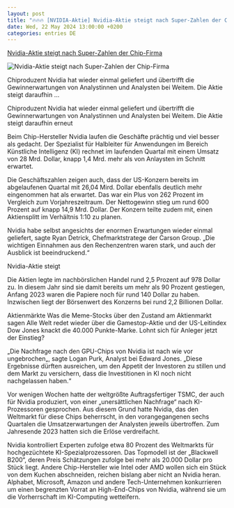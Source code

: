 ```yaml
---
layout: post
title: "🔥🔥🔥 [NVIDIA-Aktie] Nvidia-Aktie steigt nach Super-Zahlen der Chip-Firma"
date: Wed, 22 May 2024 13:00:00 +0200
categories: entries DE
---
```

[Nvidia-Aktie steigt nach Super-Zahlen der Chip-Firma](https://www.capital.de/geld-versicherungen/nvidia-aktie-steigt-nach-super-zahlen-der-chip-firma-34734406.html)

![Nvidia-Aktie steigt nach Super-Zahlen der Chip-Firma](https://image.capital.de/34734432/t/WY/v2/w1440/r1.7778/-/nvidia-ceo.jpg)

Chiproduzent Nvidia hat wieder einmal geliefert und übertrifft die Gewinnerwartungen von Analystinnen und Analysten bei Weitem. Die Aktie steigt daraufhin ...

Chiproduzent Nvidia hat wieder einmal geliefert und übertrifft die Gewinnerwartungen von Analystinnen und Analysten bei Weitem. Die Aktie steigt daraufhin erneut

Beim Chip-Hersteller Nvidia laufen die Geschäfte prächtig und viel besser als gedacht. Der Spezialist für Halbleiter für Anwendungen im Bereich Künstliche Intelligenz (KI) rechnet im laufenden Quartal mit einem Umsatz von 28 Mrd. Dollar, knapp 1,4 Mrd. mehr als von Anlaysten im Schnitt erwartet.

Die Geschäftszahlen zeigen auch, dass der US-Konzern bereits im abgelaufenen Quartal mit 26,04 Mird. Dollar ebenfalls deutlich mehr eingenommen hat als erwartet. Das war ein Plus von 262 Prozent im Vergleich zum Vorjahreszeitraum. Der Nettogewinn stieg um rund 600 Prozent auf knapp 14,9 Mrd. Dollar. Der Konzern teilte zudem mit, einen Aktiensplitt im Verhältnis 1:10 zu planen.

Nvidia habe selbst angesichts der enormen Erwartungen wieder einmal geliefert, sagte Ryan Detrick, Chefmarktstratege der Carson Group. „Die wichtigen Einnahmen aus den Rechenzentren waren stark, und auch der Ausblick ist beeindruckend.“

Nvidia-Aktie steigt

Die Aktien legte im nachbörslichen Handel rund 2,5 Prozent auf 978 Dollar zu. In diesem Jahr sind sie damit bereits um mehr als 90 Prozent gestiegen, Anfang 2023 waren die Papiere noch für rund 140 Dollar zu haben. Inzwischen liegt der Börsenwert des Konzerns bei rund 2,2 Billionen Dollar.

Aktienmärkte Was die Meme-Stocks über den Zustand am Aktienmarkt sagen Alle Welt redet wieder über die Gamestop-Aktie und der US-Leitindex Dow Jones knackt die 40.000 Punkte-Marke. Lohnt sich für Anleger jetzt der Einstieg?

„Die Nachfrage nach den GPU-Chips von Nvidia ist nach wie vor ungebrochen„, sagte Logan Purk, Analyst bei Edward Jones. „Diese Ergebnisse dürften ausreichen, um den Appetit der Investoren zu stillen und dem Markt zu versichern, dass die Investitionen in KI noch nicht nachgelassen haben.“

Vor wenigen Wochen hatte der weltgrößte Auftragsfertiger TSMC, der auch für Nvidia produziert, von einer „unersättlichen Nachfrage“ nach KI-Prozessoren gesprochen. Aus diesem Grund hatte Nvidia, das den Weltmarkt für diese Chips beherrscht, in den vorangegangenen sechs Quartalen die Umsatzerwartungen der Analysten jeweils übertroffen. Zum Jahresende 2023 hatten sich die Erlöse verdreifacht.

Nvidia kontrolliert Experten zufolge etwa 80 Prozent des Weltmarkts für hochgezüchtete KI-Spezialprozessoren. Das Topmodell ist der „Blackwell B200“, deren Preis Schätzungen zufolge bei mehr als 20.000 Dollar pro Stück liegt. Andere Chip-Hersteller wie Intel oder AMD wollen sich ein Stück von dem Kuchen abschneiden, reichen bislang aber nicht an Nvidia heran. Alphabet, Microsoft, Amazon und andere Tech-Unternehmen konkurrieren um einen begrenzten Vorrat an High-End-Chips von Nvidia, während sie um die Vorherrschaft im KI-Computing wetteifern.

